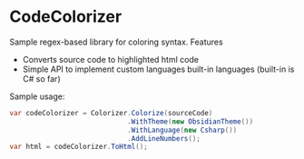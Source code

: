 CodeColorizer
=============

Sample regex-based library for coloring syntax.
Features
* Converts source code to highlighted html code
* Simple API to implement custom languages built-in languages (built-in is C# so far)

Sample usage:
```c#
var codeColorizer = Colorizer.Colorize(sourceCode)
                             .WithTheme(new ObsidianTheme())
                             .WithLanguage(new Csharp())
                             .AddLineNumbers();
var html = codeColorizer.ToHtml();
```
